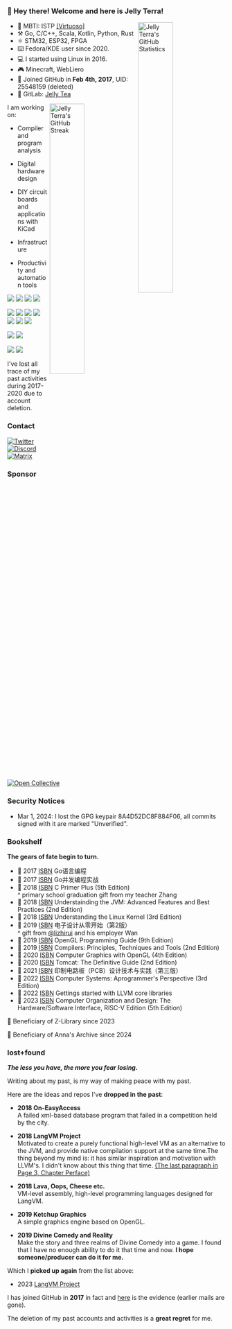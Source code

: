 ### 👏 Hey there! Welcome and here is Jelly Terra!

<a href="https://github-readme-stats.vercel.app/api?username=jellyterra&show_icons=true" target="_blank">
    <img align="right" width="40%" alt="Jelly Terra's GitHub Statistics" src="https://github-readme-stats.vercel.app/api?username=jellyterra&show_icons=true"/>
</a>

-   💙 MBTI: ISTP [\[Virtuoso\]](https://www.16personalities.com/istp-personality)
-   ⚒️ Go, C/C++, Scala, Kotlin, Python, Rust
-   ⚛ STM32, ESP32, FPGA
-   ⌨️ Fedora/KDE user since 2020.
-   💻 I started using Linux in 2016.
-   🎮 Minecraft, WebLiero
-   👾 Joined GitHub in **Feb 4th, 2017**, UID: 25548159 (deleted)
-   🦊 GitLab: [Jelly Tea](https://gitlab.com/jellytea)

<a href="https://github-readme-streak-stats.herokuapp.com/?user=jellyterra&theme=vue-dark&hide_border=true" target="_blank">
    <img align="right" width="40%" alt="Jelly Terra's GitHub Streak" src="https://github-readme-streak-stats.herokuapp.com/?user=jellyterra&theme=vue-dark&hide_border=true"/>
</a>

I am working on:

*   Compiler and program analysis

*   Digital hardware design

*   DIY circuit boards and applications with KiCad

*   Infrastructure

*   Productivity and automation tools

![](https://img.shields.io/badge/Fedora%20Linux-51A2DA.svg?style=for-the-badge&logo=Fedora&logoColor=white)
![](https://img.shields.io/badge/KDE%20Plasma-1C94EB.svg?style=for-the-badge&logo=KDE&logoColor=white)
![](https://img.shields.io/badge/Visual%20Studio%20Code-1C94EB.svg?style=for-the-badge&logo=VisualStudioCode&logoColor=white)
![](https://img.shields.io/badge/IntelliJ%20IDEA-EA3C6B.svg?style=for-the-badge&logo=IntelliJIDEA&logoColor=white)

![](https://img.shields.io/badge/Vue-4FC08D.svg?style=for-the-badge&logo=Vuedotjs&logoColor=white)
![](https://img.shields.io/badge/TypeScript-3178C6.svg?style=for-the-badge&logo=TypeScript&logoColor=white)
![](https://img.shields.io/badge/Go-00A7D0.svg?style=for-the-badge&logo=Go&logoColor=white)
![](https://img.shields.io/badge/Kotlin-7F52FF.svg?style=for-the-badge&logo=Kotlin&logoColor=white)
![](https://img.shields.io/badge/Rust-FFC832.svg?style=for-the-badge&logo=Rust&logoColor=black)
![](https://img.shields.io/badge/C/C++-F34B7D.svg?style=for-the-badge&logo=CPlusPlus&logoColor=white)
![](https://img.shields.io/badge/Scala-D73222.svg?style=for-the-badge&logo=Scala&logoColor=white)

![](https://img.shields.io/badge/Cloudflare-F38020.svg?style=for-the-badge&logo=Cloudflare&logoColor=white)
![](https://img.shields.io/badge/DigitalOcean-0080FF.svg?style=for-the-badge&logo=DigitalOcean&logoColor=white)

![](https://img.shields.io/badge/STM32-03234B.svg?style=for-the-badge&logo=STMicroelectronics&logoColor=white)
![](https://img.shields.io/badge/ESP32-E7352C.svg?style=for-the-badge&logo=Espressif&logoColor=white)

I've lost all trace of my past activities during 2017-2020 due to account deletion.

### Contact

[![Twitter](https://img.shields.io/badge/Twitter-1D9BF0.svg?style=for-the-badge&logo=Twitter&logoColor=white)](https://twitter.com/jellyterra)
[![Discord](https://img.shields.io/badge/Discord-5865F2.svg?style=for-the-badge&logo=Discord&logoColor=white)](https://discord.gg/BHjax2qdWn)
[![Matrix](https://img.shields.io/badge/Matrix-000000.svg?style=for-the-badge&logo=Element&logoColor=white)](https://matrix.to/#/@jellytea:gitter.im)

### Sponsor

[![Open Collective](https://img.shields.io/badge/Open%20Collective-7FADF2.svg?style=for-the-badge&logo=OpenCollective&logoColor=white)](https://opencollective.com/jellyterra)

### Security Notices

- Mar 1, 2024: I lost the GPG keypair 8A4D52DC8F884F06, all commits signed with it are marked "Unverified".

### Bookshelf

**The gears of fate begin to turn.**

- 📖 2017 [ISBN](https://isbnsearch.org/isbn/9787115290366) Go语言编程
- 📖 2017 [ISBN](https://isbnsearch.org/isbn/9787115452511) Go并发编程实战
- 📖 2018 [ISBN](https://isbnsearch.org/isbn/9787115130228) C Primer Plus (5th Edition)<br/>^ primary school graduation gift from my teacher Zhang
- 📖 2018 [ISBN](https://isbnsearch.org/isbn/9787111421900) Understainding the JVM: Advanced Features and Best Practices (2nd Edition)
- 📖 2018 [ISBN](https://isbnsearch.org/isbn/9787508353944) Understanding the Linux Kernel (3rd Edition)
- 📖 2019 [ISBN](https://isbnsearch.org/isbn/9787302231578) 电子设计从零开始（第2版）<br/>^ gift from [@lizhirui](https://github.com/lizhirui) and his employer Wan
- 📖 2019 [ISBN](https://isbnsearch.org/isbn/9787111575115) OpenGL Programming Guide (9th Edition)
- 📖 2019 [ISBN](https://isbnsearch.org/isbn/9787111251217) Compilers: Principles, Techniques and Tools (2nd Edition)
- 📖 2020 [ISBN](https://isbnsearch.org/isbn/9787121246142) Computer Graphics with OpenGL (4th Edition)
- 📖 2020 [ISBN](https://isbnsearch.org/isbn/9787508386980) Tomcat: The Definitive Guide (2nd Edition)
- 📖 2021 [ISBN](https://isbnsearch.org/isbn/9787121315589) 印制电路板（PCB）设计技术与实践（第三版）
- 📖 2022 [ISBN](https://isbnsearch.org/isbn/9787111544937) Computer Systems: Aprogrammer's Perspective (3rd Edition)
- 📖 2022 [ISBN](https://isbnsearch.org/isbn/9787111631972) Gettings started with LLVM core libraries
- 📖 2023 [ISBN](https://isbnsearch.org/isbn/9787111652144) Computer Organization and Design: The Hardware/Software Interface, RISC-V Edition (5th Edition)

📖 Beneficiary of Z-Library since 2023

📖 Beneficiary of Anna's Archive since 2024

### lost+found

***The less you have, the more you fear losing.***

Writing about my past, is my way of making peace with my past.

Here are the ideas and repos I've **dropped in the past**:

*   **2018 On-EasyAccess**<br/>
A failed xml-based database program that failed in a competition held by the city.

*   **2018 LangVM Project**<br/>
Motivated to create a purely functional high-level VM as an alternative to the JVM, and provide native compilation support at the same time.The thing beyond my mind is: it has similar inspiration and motivation with LLVM's. I didn't know about this thing that time. [(The last paragraph in Page 3, Chapter Perface)](https://isbnsearch.org/isbn/9781782166924)

*   **2018 Lava, Oops, Cheese etc.**<br/>
VM-level assembly, high-level programming languages designed for LangVM.

*   **2019 Ketchup Graphics**<br/>
A simple graphics engine based on OpenGL.

*   **2019 Divine Comedy and Reality**<br/>
Make the story and three realms of Divine Comedy into a game. I found that I have no enough ability to do it that time and now. **I hope someone/producer can do it for me.**

Which I **picked up again** from the list above:

*   2023 [LangVM Project](https://github.com/langvm)

I has joined GitHub in **2017** in fact and [here](https://github.com/jellyterra/jellyterra/blob/main/lost-and-found/mailbox.jpg) is the evidence (earlier mails are gone).

The deletion of my past accounts and activities is a **great regret** for me.
